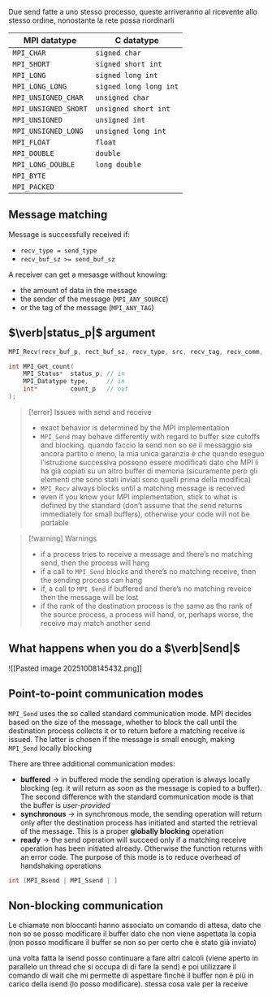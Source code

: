 Due send fatte a uno stesso processo, queste arriveranno al ricevente allo stesso ordine, nonostante la rete possa riordinarli


| MPI datatype         | C datatype             |
| -------------------- | ---------------------- |
| `MPI_CHAR`           | `signed char`          |
| `MPI_SHORT`          | `signed short int`     |
| `MPI_LONG`           | `signed long int`      |
| `MPI_LONG_LONG`      | `signed long long int` |
| `MPI_UNSIGNED_CHAR`  | `unsigned char`        |
| `MPI_UNSIGNED_SHORT` | `unsigned short int`   |
| `MPI_UNSIGNED`       | `unsigned int`         |
| `MPI_UNSIGNED_LONG`  | `unsigned long int`    |
| `MPI_FLOAT`          | `float`                |
| `MPI_DOUBLE`         | `double`               |
| `MPI_LONG_DOUBLE`    | `long double`          |
| `MPI_BYTE`           |                        |
| `MPI_PACKED`         |                        |

## Message matching
Message is successfully received if:
- `recv_type = send_type`
- `recv_buf_sz >= send_buf_sz`

A receiver can get a mesasge without knowing:
- the amount of data in the message
- the sender of the message (`MPI_ANY_SOURCE`)
- or the tag of the message (`MPI_ANY_TAG`)

## $\verb|status_p|$ argument

```c
MPI_Recv(recv_buf_p, rect_buf_sz, recv_type, src, recv_tag, recv_comm, &status);
```

```c
int MPI_Get_count(
	MPI_Status*  status_p, // in
	MPI_Datatype type,     // in
	int*         count_p   // out
);
```

>[!error] Issues with send and receive
>- exact behavior is determined by the MPI implementation
>- `MPI_Send` may behave differently with regard to buffer size cutoffs and blocking. quando faccio la send non so se il messaggio sia ancora partito o meno, la mia unica garanzia è che quando eseguo l’istruzione successiva possono essere modificati dato che MPI li ha già copiati su un altro buffer di memoria (sicuramente però gli elementi che sono stati inviati sono quelli prima della modifica)
>- `MPI_Recv` always blocks until a matching message is received
>- even if you know your MPI implementation, stick to what is defined by the standard (don’t assume that the send returns immediately for small buffers), otherwise your code will not be portable

>[!warning] Warnings
>- if a process tries to receive a message and there’s no matching send, then the process will hang
>- if a call to `MPI_Send` blocks and there’s no matching receive, then the sending process can hang
>- if, a call to `MPI_Send` if buffered and there’s no matching reveice then the message will be lost
>- if the rank of the destination process is the same as the rank of the source process, a process will hand, or, perhaps worse, the receive may match another send

## What happens when you do a $\verb|Send|$
![[Pasted image 20251008145432.png]]

## Point-to-point communication modes
`MPI_Send` uses the so called standard communication mode. MPI decides based on the size of the message, whether to block the call until the destination process collects it or to return before a matching receive is issued. The latter is chosen if the message is small enough, making `MPI_Send` locally blocking

There are three additional communication modes:
- **buffered** → in buffered mode the sending operation is always locally blocking (eg. it will return as soon as the message is copied to a buffer). The second difference with the standard communication mode is that the buffer is *user-provided*
- **synchronous** → in synchronous mode, the sending operation will return only after the destination process has initiated and started the retrieval of the message. This is a proper **globally blocking** operation
- **ready** → the send operation will succeed only if a matching receive operation has been initiated already. Otherwise the function returns with an error code. The purpose of this mode is to reduce overhead of handshaking operations

```c
int [MPI_Bsend | MPI_Ssend | ]
```

## Non-blocking communication
Le chiamate non bloccanti hanno associato un comando di attesa, dato che non so se posso modificare il buffer dato che non viene aspettata la copia (non posso modificare il buffer se non so per certo che è stato già inviato)

una volta fatta la isend posso continuare a fare  altri calcoli (viene aperto in parallelo un thread che si occupa di di fare la send) e poi utilizzare il comando di wait che mi permette di aspettare finchè il buffer non è più in carico della isend (lo posso modificare). stessa cosa vale per la receive